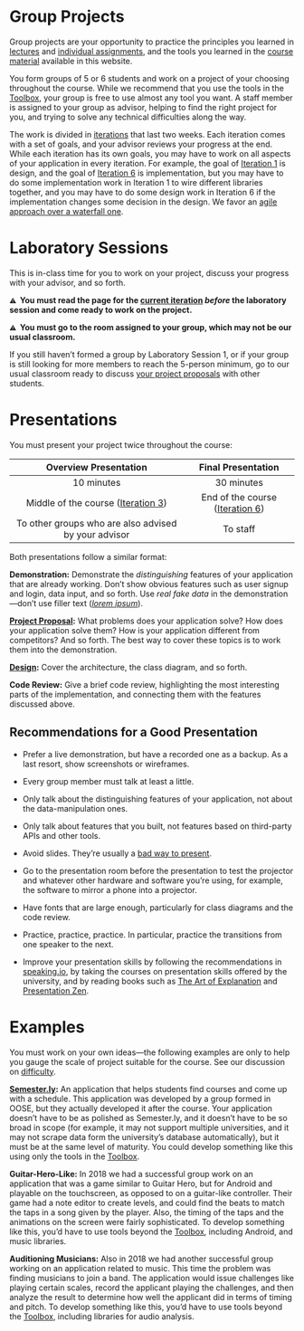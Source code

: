 # Group Projects

Group projects are your opportunity to practice the principles you learned in [lectures](/#lectures) and [individual assignments](/#individual-assignments), and the tools you learned in the [course material](/#course-material) available in this website.

You form groups of 5 or 6 students and work on a project of your choosing throughout the course. While we recommend that you use the tools in the [Toolbox](/toolbox), your group is free to use almost any tool you want. A staff member is assigned to your group as advisor, helping to find the right project for you, and trying to solve any technical difficulties along the way.

The work is divided in [iterations](/#group-projects) that last two weeks. Each iteration comes with a set of goals, and your advisor reviews your progress at the end. While each iteration has its own goals, you may have to work on all aspects of your application in every iteration. For example, the goal of [Iteration 1](/iterations/1) is design, and the goal of [Iteration 6](/iterations/6) is implementation, but you may have to do some implementation work in Iteration 1 to wire different libraries together, and you may have to do some design work in Iteration 6 if the implementation changes some decision in the design. We favor an [agile approach over a waterfall one](https://en.wikipedia.org/wiki/Agile_software_development#Agile_vs._waterfall).

# Laboratory Sessions

This is in-class time for you to work on your project, discuss your progress with your advisor, and so forth.

**<small>⚠️</small>  You must read the page for the [current iteration](/#group-projects) _before_ the laboratory session and come ready to work on the project.**

**<small>⚠️</small>  You must go to the room assigned to your group, which may not be our usual classroom.**

If you still haven’t formed a group by Laboratory Session 1, or if your group is still looking for more members to reach the 5-person minimum, go to our usual classroom ready to discuss [your project proposals](/assignments/0#project-proposal) with other students.

# Presentations

You must present your project twice throughout the course:

|                Overview Presentation                 |                Final Presentation                |
| :--------------------------------------------------: | :----------------------------------------------: |
|                      10 minutes                      |                    30 minutes                    |
| Middle of the course ([Iteration 3](/iterations/3))  | End of the course ([Iteration 6](/iterations/6)) |
| To other groups who are also advised by your advisor |                     To staff                     |

Both presentations follow a similar format:

**Demonstration:** Demonstrate the _distinguishing_ features of your application that are already working. Don’t show obvious features such as user signup and login, data input, and so forth. Use _real fake data_ in the demonstration—don’t use filler text ([_lorem ipsum_](https://en.wikipedia.org/wiki/Lorem_ipsum)).

**[Project Proposal](/iterations/0#project-proposal):** What problems does your application solve? How does your application solve them? How is your application different from competitors? And so forth. The best way to cover these topics is to work them into the demonstration.

**[Design](/iterations/1#design):** Cover the architecture, the class diagram, and so forth.

**Code Review:** Give a brief code review, highlighting the most interesting parts of the implementation, and connecting them with the features discussed above.

## Recommendations for a Good Presentation

- Prefer a live demonstration, but have a recorded one as a backup. As a last resort, show screenshots or wireframes.

- Every group member must talk at least a little.

- Only talk about the distinguishing features of your application, not about the data-manipulation ones.

- Only talk about features that you built, not features based on third-party APIs and other tools.

- Avoid slides. They’re usually a [bad way to present](https://orsagouge.pbworks.com/f/tuftepowerpointfailures.pdf).

- Go to the presentation room before the presentation to test the projector and whatever other hardware and software you’re using, for example, the software to mirror a phone into a projector.

- Have fonts that are large enough, particularly for class diagrams and the code review.

- Practice, practice, practice. In particular, practice the transitions from one speaker to the next.

- Improve your presentation skills by following the recommendations in [speaking.io](https://speaking.io), by taking the courses on presentation skills offered by the university, and by reading books such as [The Art of Explanation](http://artofexplanation.com) and [Presentation Zen](https://www.presentationzen.com).

# Examples

You must work on your own ideas—the following examples are only to help you gauge the scale of project suitable for the course. See our discussion on [difficulty](/iterations/0#difficulty).

**[Semester.ly](https://semester.ly):** An application that helps students find courses and come up with a schedule. This application was developed by a group formed in OOSE, but they actually developed it after the course. Your application doesn’t have to be as polished as Semester.ly, and it doesn’t have to be so broad in scope (for example, it may not support multiple universities, and it may not scrape data form the university’s database automatically), but it must be at the same level of maturity. You could develop something like this using only the tools in the [Toolbox](/toolbox).

**Guitar-Hero-Like:** In 2018 we had a successful group work on an application that was a game similar to Guitar Hero, but for Android and playable on the touchscreen, as opposed to on a guitar-like controller. Their game had a note editor to create levels, and could find the beats to match the taps in a song given by the player. Also, the timing of the taps and the animations on the screen were fairly sophisticated. To develop something like this, you’d have to use tools beyond the [Toolbox](/toolbox), including Android, and music libraries.

**Auditioning Musicians:** Also in 2018 we had another successful group working on an application related to music. This time the problem was finding musicians to join a band. The application would issue challenges like playing certain scales, record the applicant playing the challenges, and then analyze the result to determine how well the applicant did in terms of timing and pitch. To develop something like this, you’d have to use tools beyond the [Toolbox](/toolbox), including libraries for audio analysis.
